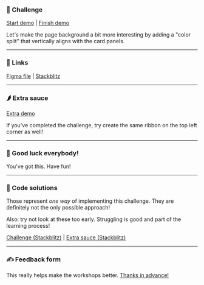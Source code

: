 ### 🎯 Challenge

[Start demo](/challenges/slide-in-confirmation/start) | [Finish demo](/solutions/slide-in-confirmation)

Let's make the page background a bit more interesting by adding a "color split" that vertically aligns with the card panels.

---

### 🔗 Links

[Figma file](https://www.figma.com/file/GyY3xq90qabr0DXDKSDtsO/Pro-Tailwind-Workshop---Advanced-Tailwind-CSS-Gymnastics?node-id=11%3A219) | [Stackblitz](https://stackblitz.com/edit/github-mtrzxn-j9obrs?file=pages/index.jsx)

---

### 🌶 Extra sauce

[Extra demo](/solutions/slide-in-confirmation/extra)

If you've completed the challenge, try create the same ribbon on the top left corner as well!

---

### 🤞 Good luck everybody!

You've got this. Have fun!

---

### 🙈 Code solutions

Those represent _one way_ of implementing this challenge. They are definitely not the only possible approach!

Also: try not look at these too early. Struggling is good and part of the learning process!

[Challenge (Stackblitz)](https://stackblitz.com/edit/github-mtrzxn-swtqzz?file=pages/index.jsx) | [Extra sauce (Stackblitz)](https://stackblitz.com/edit/github-mtrzxn-swtqzz?file=pages/index.jsx)

---

### ✍️ Feedback form

This really helps make the workshops better. [Thanks in advance!](https://docs.google.com/forms/d/e/1FAIpQLSfSSZbUOp67fZbXWuHxkJmGZw0wcx6uxkJI_kFzQvBiJ-Fhgg/viewform?usp=pp_url&entry.1747016377=Tailwind+CSS+Gymnastics&entry.305553560=Slide-in+confirmation+challenge)
